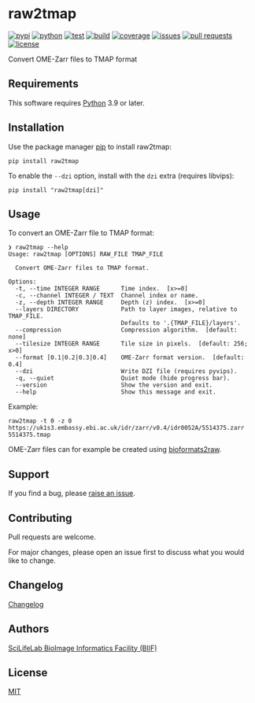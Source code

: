 # raw2tmap

[![pypi](https://img.shields.io/pypi/v/raw2tmap?label=pypi)](https://pypi.org/project/raw2tmap/)
[![python](https://img.shields.io/pypi/pyversions/raw2tmap?label=python)](https://www.python.org)
[![test](https://img.shields.io/github/actions/workflow/status/TissUUmaps/raw2tmap/test.yml?label=test)](https://github.com/TissUUmaps/raw2tmap/actions/workflows/test.yml)
[![build](https://img.shields.io/github/actions/workflow/status/TissUUmaps/raw2tmap/build-and-publish.yml?label=build)](https://github.com/TissUUmaps/raw2tmap/actions/workflows/build-and-publish.yml)
[![coverage](https://img.shields.io/codecov/c/gh/TissUUmaps/raw2tmap?label=coverage)](https://app.codecov.io/gh/TissUUmaps/raw2tmap)
[![issues](https://img.shields.io/github/issues/TissUUmaps/raw2tmap?label=issues)](https://github.com/TissUUmaps/raw2tmap/issues)
[![pull requests](https://img.shields.io/github/issues-pr/TissUUmaps/raw2tmap?label=pull%20requests)](https://github.com/TissUUmaps/raw2tmap/pulls)
[![license](https://img.shields.io/github/license/TissUUmaps/raw2tmap?label=license)](https://github.com/TissUUmaps/raw2tmap/blob/main/LICENSE)

Convert OME-Zarr files to TMAP format

## Requirements

This software requires [Python](https://www.python.org) 3.9 or later.

## Installation

Use the package manager [pip](https://pip.pypa.io) to install raw2tmap:

    pip install raw2tmap

To enable the `--dzi` option, install with the `dzi` extra (requires libvips):

    pip install "raw2tmap[dzi]"

## Usage

To convert an OME-Zarr file to TMAP format:

    ❯ raw2tmap --help
    Usage: raw2tmap [OPTIONS] RAW_FILE TMAP_FILE

      Convert OME-Zarr files to TMAP format.

    Options:
      -t, --time INTEGER RANGE      Time index.  [x>=0]
      -c, --channel INTEGER / TEXT  Channel index or name.
      -z, --depth INTEGER RANGE     Depth (z) index.  [x>=0]
      --layers DIRECTORY            Path to layer images, relative to TMAP_FILE.
                                    Defaults to '.{TMAP_FILE}/layers'.
      --compression                 Compression algorithm.  [default: none]
      --tilesize INTEGER RANGE      Tile size in pixels.  [default: 256; x>0]
      --format [0.1|0.2|0.3|0.4]    OME-Zarr format version.  [default: 0.4]
      --dzi                         Write DZI file (requires pyvips).
      -q, --quiet                   Quiet mode (hide progress bar).
      --version                     Show the version and exit.
      --help                        Show this message and exit.

Example:

    raw2tmap -t 0 -z 0 https://uk1s3.embassy.ebi.ac.uk/idr/zarr/v0.4/idr0052A/5514375.zarr 5514375.tmap

OME-Zarr files can for example be created using [bioformats2raw](https://github.com/glencoesoftware/bioformats2raw).

## Support

If you find a bug, please [raise an issue](https://github.com/TissUUmaps/raw2tmap/issues/new).

## Contributing

Pull requests are welcome.

For major changes, please open an issue first to discuss what you would like to change.

## Changelog

[Changelog](https://github.com/TissUUmaps/raw2tmap/blob/main/CHANGELOG.md)

## Authors

[SciLifeLab BioImage Informatics Facility (BIIF)](https://biifsweden.github.io)

## License

[MIT](https://github.com/TissUUmaps/raw2tmap/blob/main/LICENSE)
